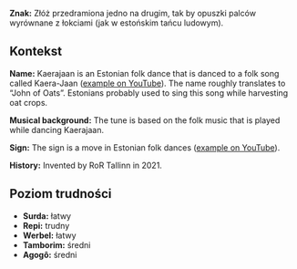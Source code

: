 **Znak:** Złóż przedramiona jedno na drugim, tak by opuszki palców wyrównane z
łokciami (jak w estońskim tańcu ludowym).

## Kontekst

**Name:** Kaerajaan is an Estonian folk dance that is danced to a folk song
called Kaera-Jaan ([example on
YouTube](https://www.youtube.com/watch?v=5BKoS9CfQPA)). The name roughly
translates to “John of Oats”. Estonians probably used to sing this song while
harvesting oat crops.

**Musical background:** The tune is based on the folk music that is played while
dancing Kaerajaan.

**Sign:** The sign is a move in Estonian folk dances ([example on
YouTube](https://youtu.be/-udR34x2aTM?t=4)).

**History:** Invented by RoR Tallinn in 2021.

## Poziom trudności

* **Surda:** łatwy
* **Repi:** trudny
* **Werbel:** łatwy
* **Tamborim:** średni
* **Agogô:** średni
